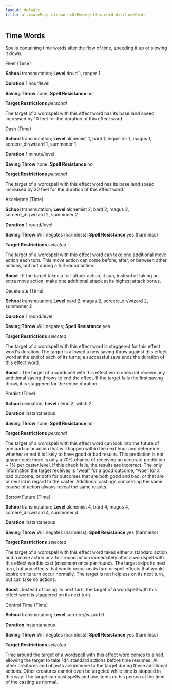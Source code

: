 ```yaml
---
layout: default
title: ultimateMagi_dir/wordsOfPower/effectword_dir/timeWords
---
```

## Time Words

Spells containing time words alter the flow of time, speeding it up or slowing it down.

Fleet (Time)

**School** transmutation; **Level** druid 1, ranger 1

**Duration** 1 hour/level

**Saving Throw** none; **Spell Resistance** no

**Target Restrictions** _personal_

The target of a wordspell with this effect word has its base land speed increased by 10 feet for the duration of this effect word.

Dash (Time)

**School** transmutation; **Level** alchemist 1, bard 1, inquisitor 1, magus 1, sorcere_dir/wizard 1, summoner 1

**Duration** 1 minute/level

**Saving Throw** none; **Spell Resistance** no

**Target Restrictions** _personal_

The target of a wordspell with this effect word has its base land speed increased by 30 feet for the duration of this effect word.

Accelerate (Time)

**School** transmutation; **Level** alchemist 2, bard 2, magus 2, sorcere_dir/wizard 2, summoner 2

**Duration** 1 round/level

**Saving Throw** Will negates (harmless); **Spell Resistance** yes (harmless)

**Target Restrictions** _selected_

The target of a wordspell with this effect word can take one additional move action each turn. This move action can come before, after, or between other actions, but not during a full-round action.

**Boost** : If the target takes a full-attack action, it can, instead of taking an extra move action, make one additional attack at its highest attack bonus.

Decelerate (Time)

**School** transmutation; **Level** bard 2, magus 2, sorcere_dir/wizard 2, summoner 2

**Duration** 1 round/level

**Saving Throw** Will negates; **Spell Resistance** yes

**Target Restrictions** _selected_

The target of a wordspell with this effect word is staggered for this effect word's duration. The target is allowed a new saving throw against this effect word at the end of each of its turns; a successful save ends the duration of this effect word.

**Boost** : The target of a wordspell with this effect word does not receive any additional saving throws to end the effect. If the target fails the first saving throw, it is staggered for the entire duration.

Predict (Time)

**School** divination; **Level** cleric 2, witch 2

**Duration** instantaneous

**Saving Throw** none; **Spell Resistance** no

**Target Restrictions** _personal_

The target of a wordspell with this effect word can look into the future of one particular action that will happen within the next hour and determine whether or not it is likely to have good or bad results. This prediction is not guaranteed; there is only a 70% chance of receiving an accurate prediction + 1% per caster level. If this check fails, the results are incorrect. The only information the target receives is “weal” for a good outcome, “woe” for a bad outcome, or both for outcomes that are both good and bad, or that are or neutral in regard to the caster. Additional castings concerning the same course of action always reveal the same results.

Borrow Future (Time)

**School** transmutation; **Level** alchemist 4, bard 4, magus 4, sorcere_dir/wizard 4, summoner 4

**Duration** instantaneous

**Saving Throw** Will negates (harmless); **Spell Resistance** yes (harmless)

**Target Restrictions** _selected_

The target of a wordspell with this effect word takes either a standard action and a move action or a full-round action immediately after a wordspell with this effect word is cast (maximum once per round). The target skips its next turn, but any effects that would occur on its turn or spell effects that would expire on its turn occur normally. The target is not helpless on its next turn, but can take no actions.

**Boost** : Instead of losing its next turn, the target of a wordspell with this effect word is staggered on its next turn.

Control Time (Time)

**School** transmutation; **Level** sorcerer/wizard 9

**Duration** instantaneous

**Saving Throw** Will negates (harmless); **Spell Resistance** yes (harmless)

**Target Restrictions** _selected_

Time around the target of a wordspell with this effect word comes to a halt, allowing the target to take 1d4 standard actions before time resumes. All other creatures and objects are immune to the target during these additional actions. Other creatures cannot even be targeted while time is stopped in this way. The target can cast spells and use items on his person at the time of the casting as normal.

